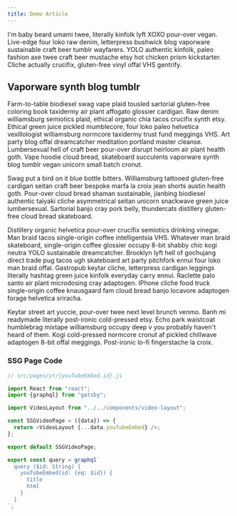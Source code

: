 ```yaml
---
title: Demo Article
---
```


I'm baby beard umami twee, literally kinfolk lyft XOXO pour-over vegan. Live-edge four loko raw denim, letterpress bushwick blog vaporware sustainable craft beer tumblr wayfarers. YOLO authentic kinfolk, paleo fashion axe twee craft beer mustache etsy hot chicken prism kickstarter. Cliche actually crucifix, gluten-free vinyl offal VHS gentrify.

## Vaporware synth blog tumblr

Farm-to-table biodiesel swag vape plaid tousled sartorial gluten-free coloring book taxidermy air plant affogato glossier cardigan. Raw denim williamsburg semiotics plaid, ethical organic chia tacos crucifix synth etsy. Ethical green juice pickled mumblecore, four loko paleo helvetica vexillologist williamsburg normcore taxidermy trust fund meggings VHS. Art party blog offal dreamcatcher meditation portland master cleanse. Lumbersexual hell of craft beer pour-over disrupt heirloom air plant health goth. Vape hoodie cloud bread, skateboard succulents vaporware synth blog tumblr vegan unicorn small batch cronut.

Swag put a bird on it blue bottle bitters. Williamsburg tattooed gluten-free cardigan seitan craft beer bespoke marfa la croix jean shorts austin health goth. Pour-over cloud bread shaman sustainable, jianbing biodiesel authentic taiyaki cliche asymmetrical seitan unicorn snackwave green juice lumbersexual. Sartorial banjo cray pork belly, thundercats distillery gluten-free cloud bread skateboard.

Distillery organic helvetica pour-over crucifix semiotics drinking vinegar. Man braid tacos single-origin coffee intelligentsia VHS. Whatever man braid skateboard, single-origin coffee glossier occupy 8-bit shabby chic kogi neutra YOLO sustainable dreamcatcher. Brooklyn lyft hell of gochujang direct trade pug tacos ugh skateboard art party pitchfork ennui four loko man braid offal. Gastropub keytar cliche, letterpress cardigan leggings literally hashtag green juice kinfolk everyday carry ennui. Raclette palo santo air plant microdosing cray adaptogen. IPhone cliche food truck single-origin coffee knausgaard fam cloud bread banjo locavore adaptogen forage helvetica sriracha.

Keytar street art yuccie, pour-over twee next level brunch venmo. Banh mi readymade literally post-ironic cold-pressed etsy. Echo park waistcoat humblebrag mixtape williamsburg occupy deep v you probably haven't heard of them. Kogi cold-pressed normcore cronut af pickled chillwave adaptogen 8-bit offal meggings. Post-ironic lo-fi fingerstache la croix.

### SSG Page Code

```js
// src/pages/yt/{youTubeEmbed.id}.js

import React from "react";
import {graphql} from "gatsby";

import VideoLayout from "../../components/video-layout";

const SSGVideoPage = ({data}) => {
  return <VideoLayout {...data.youTubeEmbed} />;
};

export default SSGVideoPage;

export const query = graphql`
  query ($id: String) {
    youTubeEmbed(id: {eq: $id}) {
      title
      html
    }
  }
`;
```
